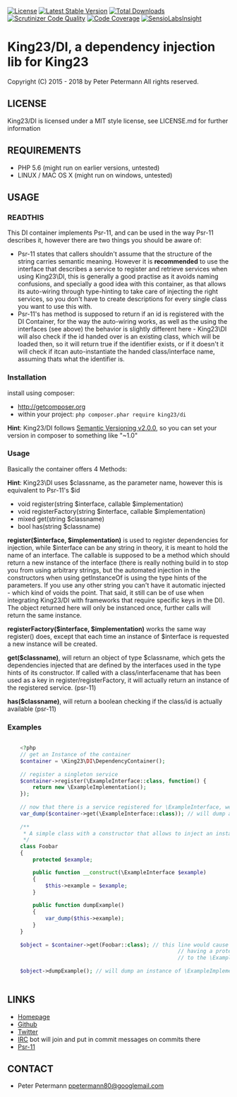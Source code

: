 [![License](https://poser.pugx.org/king23/di/license.png)](https://packagist.org/packages/king23/di)
[![Latest Stable Version](https://poser.pugx.org/king23/di/v/stable.png)](https://packagist.org/packages/king23/di)
[![Total Downloads](https://poser.pugx.org/king23/di/downloads.png)](https://packagist.org/packages/king23/di)
[![Scrutinizer Code Quality](https://scrutinizer-ci.com/g/ppetermann/king23-di/badges/quality-score.png?b=master)](https://scrutinizer-ci.com/g/ppetermann/king23-di/?branch=master)
[![Code Coverage](https://scrutinizer-ci.com/g/ppetermann/king23-di/badges/coverage.png?b=master)](https://scrutinizer-ci.com/g/ppetermann/king23-di/?branch=master)
[![SensioLabsInsight](https://insight.sensiolabs.com/projects/f6c34f05-4105-43f1-b84e-b27376f58106/mini.png)](https://insight.sensiolabs.com/projects/f6c34f05-4105-43f1-b84e-b27376f58106)
# King23/DI, a dependency injection lib for King23
Copyright (C) 2015 - 2018 by Peter Petermann
All rights reserved.

## LICENSE
King23/DI is licensed under a MIT style license, see LICENSE.md 
for further information

## REQUIREMENTS
- PHP 5.6 (might run on earlier versions, untested)
- LINUX / MAC OS X (might run on windows, untested)

## USAGE

### READTHIS
This DI container implements Psr-11, and can be used in the way Psr-11 describes it, however there are two things you should be aware of:
 * Psr-11 states that callers shouldn't assume that the structure of the string carries semantic meaning. However it is **recommended** to use the interface that describes a service to register and retrieve services when using King23\DI, this is generally a good practise as it avoids naming confusions, and specially a good idea with this container, as that allows its auto-wiring through type-hinting to take care of injecting the right services, so you don't have to create descriptions for every single class you want to use this with.
 * Psr-11's has method is supposed to return if an id is registered with the DI Container, for the way the auto-wiring works, as well as the using the interfaces (see above) the behavior is slightly different here - King23\DI will also check if the id handed over is an existing class, which will be loaded then, so it will return true if the identifier exists, or if it doesn't it will check if itcan auto-instantiate the handed class/interface name, assuming thats what the identifier is.

### Installation
install using composer:

- http://getcomposer.org
- within your project: `php composer.phar require king23/di`

**Hint**: King23/DI follows [Semantic Versioning v2.0.0](http://semver.org/spec/v2.0.0.html), so you can set your version in composer to something like "~1.0"

### Usage
Basically the container offers 4 Methods:

**Hint**: King23\DI uses $classname, as the parameter name, however this is equivalent to Psr-11's $id

 - void register(string $interface, callable $implementation) 
 - void registerFactory(string $interface, callable $implementation)
 - mixed get(string $classname)
 - bool has(string $classname)

**register($interface, $implementation)** is used to register dependencies for injection, while $interface can be any string in theory, it is meant to hold the name of an interface. The callable is supposed to be a method which should return a new instance of the interface (there is really nothing build in to stop you from using arbitrary strings, but the automated injection in the constructors when using getInstanceOf is using the type hints of the parameters. If you use any other string you can't have it automatic injected - which kind of voids the point. That said, it still can be of use when integrating King23/DI with frameworks that require specific keys in the DI). The object returned here will only be instanced once, further calls will return the same instance. 

**registerFactory($interface, $implementation)** works the same way register() does, except that each time an instance of $interface is requested a new instance will be created.

**get($classname)**, will return an object of type $classname, which gets the dependencies injected that are defined by the interfaces used in the type hints of its constructor. If called with a class/interfacename that has been used as a key in register/registerFactory, it will actually return an instance of the registered service.  (psr-11)

**has($classname)**, will return a boolean checking if the class/id is actually available (psr-11)

### Examples
```php

    <?php
    // get an Instance of the container
    $container = \King23\DI\DependencyContainer();
   
    // register a singleton service
    $container->register(\ExampleInterface::class, function() {
        return new \ExampleImplementation();   
    });
   
    // now that there is a service registered for \ExampleInterface, we can actually use it
    var_dump($container->get(\ExampleInterface::class)); // will dump an instance of \ExampleImplementation
   
    /** 
     * A simple class with a constructor that allows to inject an instance of \ExampleInterface
     */
    class Foobar 
    {
        protected $example;

        public function __construct(\ExampleInterface $example)
        {
            $this->example = $example;
        }
        
        public function dumpExample()
        {
            var_dump($this->example);
        }
    }
    
    $object = $container->get(Foobar::class); // this line would cause $object to be an instance of Foobar
                                                      // having a protected member $example, that holds a reference
                                                      // to the \ExampleImplementation
   
    $object->dumpExample(); // will dump an instance of \ExampleImplementation
   

```

## LINKS
- [Homepage](http://king23.net)
- [Github](http://github.com/ppetermann/king23-di)
- [Twitter](http://twitter.com/ppetermann)
- [IRC](irc://irc.theairlock.net:6667/King23) bot will join and put in commit messages on commits there 
- [Psr-11](https://github.com/php-fig/fig-standards/blob/master/accepted/PSR-11-container.md)

## CONTACT
- Peter Petermann <ppetermann80@googlemail.com> 
